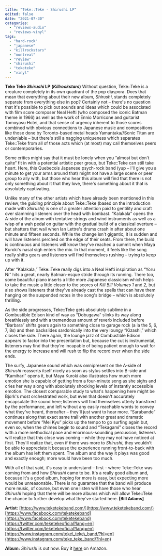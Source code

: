 ```yaml
---
title: "Teke::Teke - Shirushi LP"
edited: false
date: "2021-07-30"
categories:
  - "reviews-audio"
  - "reviews-vinyl"
tags:
  - "hard-rock"
  - "japanese"
  - "killrockstars"
  - "montreal"
  - "review"
  - "shirushi"
  - "teketeke"
  - "vinyl"
---
```


**Teke Teke** **_Shirushi_ LP** **(_Killrockstars_)** Without question, Teke::Teke is a creature completely in its own quadrant of the pop diaspora. Does that mean that everything about their new album, _Shirushi_, stands completely separate from everything else in pop? Certainly not – there's no question that it's possible to pick out sounds and ideas which could be associated with film score composer Neal Hefti (who composed the iconic Batman theme in 1966) as well as the work of Ennio Morricone and guitarist Tomoyasu Hotei, and that sense of urgency inherent to those scores combined with obvious connections to Japanese music and compositions like those done by Toronto-based metal heads Yamantaka//Sonic Titan are undeniable – but there's still a nagging uniqueness which separates Teke::Teke from all of those acts which (at most) may call themselves peers or contemporaries.

Some critics might say that it must be lonely when you “almost but don't quite” fit in with a potential artistic peer group, but Teke::Teke can still take heart. Here, this Quebecois Japanese psych-rock band (yup – I'll give you a minute to get your arms around that) might not have a large scene or peer group to ally with, but those who hear this album will find that there is not only something about it that they love, there's something about it that is absolutely captivating.

Unlike many of the other artists which have already been mentioned in this review, the guiding principle about Teke::Teke (based on the introduction made with _Shirushi_) is one of a greater attention paid to gentility and craft over slamming listeners over the head with bombast. “Kalakala” opens the A-side of the album with tentative strings and wind instruments as well as a wisp of a wah pedal on guitar with the gradual build of a classical overture – but shatters that wall when Ian Lettre's drums crash in after about one minute and fifteen seconds. While the change isn't gigantic, it is sudden and will have listeners perched on the edge of their seats. From there, the build is continuous and listeners will know they've reached a summit when Maya Kuroki's nasal sigh enters the mix. In that moment, it feels like the song really shifts gears and listeners will find themselves rushing – trying to keep up with it.

After “Kalakala,” Teke::Teke really digs into a Neal Hefti inspiration as “Yoru Ni” hits a great, nearly Batman-esque stride through its running. There too, some beautiful piano inserts a little more Japanese classicism which helps to take the music a little closer to the scores of _Kill Bill Volumes 1_ and _2_, but also shows listeners that they've already cast the spells that can have them hanging on the suspended notes in the song's bridge – which is absolutely thrilling.

As the side progresses, Teke::Teke gets absolutely sublime in a Combustible Edison kind of way as “Dobugawa” slinks its way along breathlessly and with a tremendous amount of reverb included before “Barbara” shifts gears again to something close to garage rock (a la the 5, 6, 7, 8s) and then backslides sardonically into the very loungy “Kizashi,” which closes the side. There again, the lounge jazz of Combustible Edison appears to factor into the presentation but, because the cut is instrumental, listeners may find that they're incapable of being patient enough to wait for the energy to increase and will rush to flip the record over when the side ends.

The surfy, Japanese sound which was omnipresent on the A-side of _Shirushi_ reasserts itself nicely as soon as stylus settles into B-side and “Kamihari” opens it, but Maya Kuroki also illustrates how much more emotion she is capable of getting from a four-minute song as she sighs and cries her way along with absolutely shocking levels of instantly accessible emotion. The closest comparable study to what's happening here might be Bjork's most orchestrated work, but even that doesn't accurately encapsulate the sound here; listeners will find themselves utterly transfixed by the performance, and left without any easily reachable words to convey what they've heard, thereafter – they'll just want to hear more. “Sarabande” continues along that exact same trail with another great and dramatic movement before “Mei Kyu” picks up the tempo to go surfing again but, even so, when the chimes begin to sound and “Tekagami” closes the record with a more methodical pace and enormous-sounding percussion, listeners will realize that this close was coming – while they may not have noticed at first. They'll realize that, even if there was more to _Shirushi_, they wouldn't be able to appreciate it because the experience running front-to-back with the album has left them spent. The album and the way it plays was good and exactly enough; more would have been too much.

With all of that said, it's easy to understand – first – where Teke::Teke was coming from and how _Shirushi_ came to be. It's a really good album and, because it's a good album, hoping for more is easy, but expecting more would be unreasonable. There is no guarantee that the band will produce more music, of course, but even one listen will have those who hear _Shirushi_ hoping that there will be more albums which will allow Teke::Teke the chance to further develop what they've started here. **\[Bill Adams\]**

**Artist:** [https://www.teketekeband.com/](https://www.teketekeband.com/) [https://www.facebook.com/teketekeband](https://www.facebook.com/teketekeband) [https://twitter.com/teketekeoficial?lang=en](https://twitter.com/teketekeoficial?lang=en) [https://www.instagram.com/teke\_teke\_band/?hl=en](https://www.instagram.com/teke_teke_band/?hl=en)

**Album:** _Shirushi_ is out now. Buy it [here](https://www.amazon.com/Shirushi-TEKE/dp/B08WCJXXZC/ref=sr_1_1?dchild=1&keywords=Teke+Teke+-+Shirushi&qid=1624819422&sr=8-1) on Amazon.
